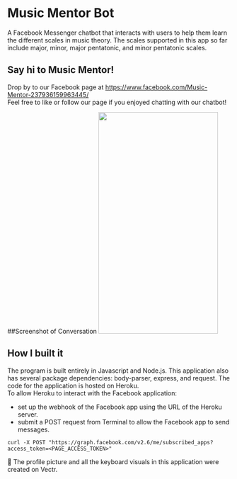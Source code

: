 # Music Mentor Bot

A Facebook Messenger chatbot that interacts with users to help them learn the different scales in music theory. The scales supported in this app so far include major, minor, major pentatonic, and minor pentatonic scales.

## Say hi to Music Mentor!
Drop by to our Facebook page at https://www.facebook.com/Music-Mentor-237936159963445/    
Feel free to like or follow our page if you enjoyed chatting with our chatbot!

##Screenshot of Conversation
<img src="https://github.com/anthonyc1/music-mentor-bot/blob/master/assets/music-mentor-bot-convo.jpg?raw=true" width = 270px height = 500px>

## How I built it
The program is built entirely in Javascript and Node.js. This application also has several package dependencies: body-parser, express, and request. The code for the application is hosted on Heroku.    
To allow Heroku to interact with the Facebook application:   
* set up the webhook of the Facebook app using the URL of the Heroku server.
* submit a POST request from Terminal to allow the Facebook app to send messages.    
````
curl -X POST "https://graph.facebook.com/v2.6/me/subscribed_apps?access_token=<PAGE_ACCESS_TOKEN>"
````    
:musical_keyboard: The profile picture and all the keyboard visuals in this application were created on Vectr.
